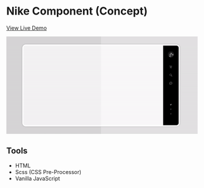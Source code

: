 # Nike Component (Concept)

[View Live Demo](nike-component-j7e4audyz.vercel.app)

![nike component demo](./images/demo.gif)

## Tools

- HTML
- Scss (CSS Pre-Processor)
- Vanilla JavaScript
